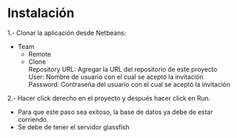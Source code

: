 # Instalación

1.-  Clonar la aplicación desde Netbeans:
  - Team
    - Remote
    - Clone  
        Repository URL: Agregar la URL del repositorio de este proyecto
        User: Nombre de usuario con el cual se aceptó la invitación
        Password: Contraseña del usuario con el cual se aceptó la invitación  
        
2.- Hacer click derecho en el proyecto y después hacer click en Run.  
  - Para que este paso sea exitoso, la base de datos ya debe de estar corriendo.  
  - Se debe de tener el servidor glassfish  

